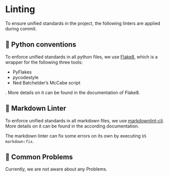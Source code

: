 # Linting

To ensure unified standards in the project, the following linters are applied during commit.

## 🐍 Python conventions

To enforce unified standards in all python files, we use [Flake8](https://pypi.org/project/flake8/), which is a wrapper for the following three tools:

- PyFlakes
- pycodestyle
- Ned Batchelder’s McCabe script

. More details on it can be found in the documentation of Flake8.

## 💬 Markdown Linter

To enforce unified standards in all markdown files, we use [markdownlint-cli](https://github.com/igorshubovych/markdownlint-cli). More details on it can be found in the according documentation.

The markdown linter can fix some errors on its own by executing `b5 markdown:fix`.

## 🚨 Common Problems

Currently, we are not aware about any Problems.

